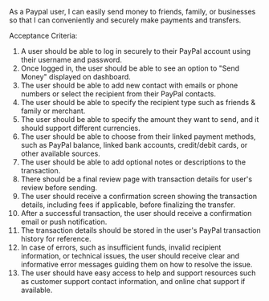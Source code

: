 As a Paypal user, I can easily send money to friends, family, or businesses so that I can conveniently and securely make payments and transfers.

Acceptance Criteria:

1. A user should be able to log in securely to their PayPal account using their username and password.
2. Once logged in, the user should be able to see an option to "Send Money" displayed on dashboard.
3. The user should be able to add new contact with emails or phone numbers or select the recipient from their PayPal contacts.
4. The user should be able to specify the recipient type such as friends & family or merchant.
5. The user should be able to specify the amount they want to send, and it should support different currencies.
6. The user should be able to choose from their linked payment methods, such as PayPal balance, linked bank accounts, credit/debit cards, or other available sources.
7. The user should be able to add optional notes or descriptions to the transaction.
8. There should be a final review page with transaction details for user's review before sending.
9. The user should receive a confirmation screen showing the transaction details, including fees if applicable, before finalizing the transfer.
10. After a successful transaction, the user should receive a confirmation email or push notification.
11. The transaction details should be stored in the user's PayPal transaction history for reference.
12. In case of errors, such as insufficient funds, invalid recipient information, or technical issues, the user should receive clear and informative error messages guiding them on how to resolve the issue.
13. The user should have easy access to help and support resources such as customer support contact information, and online chat support if available.
